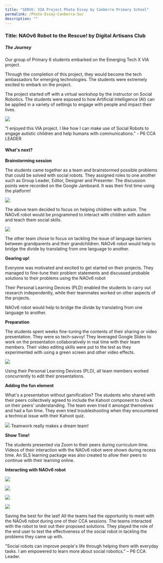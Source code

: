 ```yaml
---
title: "SERVE: VIA Project Photo Essay by Canberra Primary School"
permalink: /Photo-Essay-Canberra-Sec
description: ""
---
```


### Title: NAOv6 Robot to the Rescue! by Digital Artisans Club ### 

##### **The Journey** 
Our group of Primary 6 students embarked on the Emerging Tech X VIA project.

Through the completion of this project, they would become the tech ambassadors for emerging technologies.
The students were extremely excited to embark on the project.

The project started off with a virtual workshop by the instructor on Social Robotics. The students were exposed to how Artificial Intelligence (AI) can be applied in a variety of settings to engage with people and impact their lives.

![](/images/events/competitions/Canberra%201.jpg)

"I enjoyed this VIA project. I like how I can make use of Social Robots to engage autistic children and help humans with communications." - P6 CCA LEADER

#### **What's next?**

**Brainstorming session**

The students came together as a team and brainstormed possible problems that could be solved with social robots. They assigned roles to one another such as Group Leader, Editor, Designer and Presenter. The discussion points were recorded on the Google Jamboard. It was their first time using the platform!

![](/images/events/competitions/Canberra%202.jpg)

The above team decided to focus on helping children with autism. The NAOv6 robot would be programmed to interact with children with autism and teach them social skills.

![](/images/events/competitions/Canberra%203.jpg)

The other team chose to focus on tackling the issue of language barriers between grandparents and their grandchildren. NAOv6 robot would help to bridge the divide by translating from one language to another.

**Gearing up!**

Everyone was motivated and excited to get started on their projects. They managed to fine-tune their problem statements and discussed probable solutions to their problems using the NAOv6 robot

Their Personal Learning Devices (PLD) enabled the students to carry out research independently, while their teammates worked on other aspects of the projects.

NAOv6 robot would help to bridge the divide by translating from one language to another.

**Preparation**

The students spent weeks fine-tuning the contents of their sharing or video presentation. They were so tech-savvy! They leveraged Google Slides to work on the presentation collaboratively in real time with their team members. Their video editing skills were put to the test as they experimented with using a green screen and other video effects.

![](/images/events/competitions/Canberra%204.jpg)

Using their Personal Learning Devices (PLD), all team members worked concurrently to edit their presentations.

**Adding the fun element**

What's a presentation without gamification? The students who shared with their peers collectively agreed to include the Kahoot component to check on their peers' understanding. The team even tried it amongst themselves and had a fun time. They even tried troubleshooting when they encountered a technical issue with their Kahoot quiz.

![](/images/events/competitions/Canberra%206.jpg)
Teamwork really makes a dream team!

**Show Time!**

The students presented via Zoom to their peers during curriculum time. Videos of their interaction with the NAOv6 robot were shown during recess time. An SLS learning package was also created to allow their peers to continue with their learning online.

**Interacting with NAOv6 robot**


![](/images/events/competitions/Canberra%207.jpg)

![](/images/events/competitions/Canberra%208.jpg)

![](/images/events/competitions/Canberra%2010.jpg)

![](/images/events/competitions/Canberra%2011.jpg)

Saving the best for the last! All the teams had the opportunity to meet with the NAOv6 robot during one of their CCA sessions. The teams interacted with the robot to test out their proposed solutions. They played the role of the end user to test the effectiveness of the social robot in tackling the problems they came up with.

\"Social robots can improve people's life through helping them with everyday tasks. I am empowered to learn more about social robotics." – P6 CCA Leader.